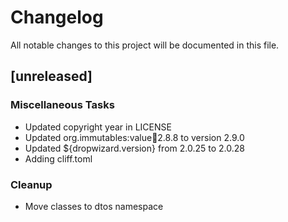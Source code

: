 # Changelog
All notable changes to this project will be documented in this file.

## [unreleased]

### Miscellaneous Tasks

- Updated copyright year in LICENSE
- Updated org.immutables:value:jar:2.8.8 to version 2.9.0
- Updated ${dropwizard.version} from 2.0.25 to 2.0.28
- Adding cliff.toml

### Cleanup

- Move classes to dtos namespace

<!-- generated by git-cliff -->
